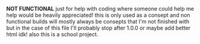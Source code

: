 **NOT FUNCTIONAL** just for help with coding where someone could help me help would be heavily appreciated! this is only used as a consept and non functional builds will mostly always be consepts that I'm not finished with but in the case of this file I'll probably stop after 1.0.0 or maybe add better html idk! also this is a school project.
